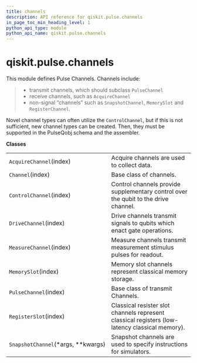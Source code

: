 ```yaml
---
title: channels
description: API reference for qiskit.pulse.channels
in_page_toc_min_heading_level: 1
python_api_type: module
python_api_name: qiskit.pulse.channels
---
```


<span id="qiskit-pulse-channels" />

# qiskit.pulse.channels

This module defines Pulse Channels. Channels include:

> *   transmit channels, which should subclass `PulseChannel`
> *   receive channels, such as `AcquireChannel`
> *   non-signal “channels” such as `SnapshotChannel`, `MemorySlot` and `RegisterChannel`.

Novel channel types can often utilize the `ControlChannel`, but if this is not sufficient, new channel types can be created. Then, they must be supported in the PulseQobj schema and the assembler.

**Classes**

|                                       |                                                                                                |
| ------------------------------------- | ---------------------------------------------------------------------------------------------- |
| `AcquireChannel`(index)               | Acquire channels are used to collect data.                                                     |
| `Channel`(index)                      | Base class of channels.                                                                        |
| `ControlChannel`(index)               | Control channels provide supplementary control over the qubit to the drive channel.            |
| `DriveChannel`(index)                 | Drive channels transmit signals to qubits which enact gate operations.                         |
| `MeasureChannel`(index)               | Measure channels transmit measurement stimulus pulses for readout.                             |
| `MemorySlot`(index)                   | Memory slot channels represent classical memory storage.                                       |
| `PulseChannel`(index)                 | Base class of transmit Channels.                                                               |
| `RegisterSlot`(index)                 | Classical resister slot channels represent classical registers (low-latency classical memory). |
| `SnapshotChannel`(\*args, \*\*kwargs) | Snapshot channels are used to specify instructions for simulators.                             |

